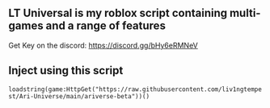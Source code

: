 ## LT Universal is my roblox script containing multi-games and a range of features
Get Key on the discord: https://discord.gg/bHy6eRMNeV

## Inject using this script
`loadstring(game:HttpGet("https://raw.githubusercontent.com/liv1ngtempest/Ari-Universe/main/ariverse-beta"))()`
